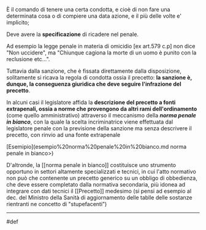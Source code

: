 È il comando di tenere una certa condotta, e cioè di non fare una determinata cosa o di compiere una data azione, e il più delle volte e' implicito; 

Deve avere la **specificazione** di ricadere nel penale.

Ad esempio la legge penale in materia di omicidio [ex art.579 c.p] non dice "Non uccidere", ma "Chiunque cagiona la morte di un uomo  è  punito con la reclusione etc...".

Tuttavia dalla sanzione, che è fissata direttamente dalla disposizione, solitamente si ricava la regola di condotta ossia il precetto: **la sanzione è, dunque, la conseguenza giuridica che deve seguire l'infrazione del precetto**.

In alcuni casi il legislatore affida la **descrizione del precetto a fonti extrapenali, ossia a norme che provengono da altri rami dell'ordinamento** (come quello amministrativo) attraverso il meccanismo della **_norma penale in bianco_**, con la quale la scelta incriminatrice viene effettuata dal legislatore penale con la previsione della sanzione ma senza descrivere il precetto, con rinvio ad una fonte extrapenale

[Esemipio](esempio%20norma%20penale%20in%20bianco.md norma penale in bianco>)

D'altronde, la [[norma penale in bianco]] costituisce uno strumento opportuno in settori altamente specializzati e tecnici, in cui l'atto normativo non può che contenente un precetto generico su un obbligo di obbedienza, che deve essere completato dalla normativa secondaria, più idonea ad integrare con dati tecnici il [[Precetto]] medesimo
(si pensi ad esempio al dec. del Ministro della Sanità di aggiornamento delle tablle delle sostanze rientranti ne concetto di "stupefacenti")

---
#def
